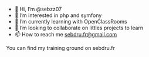 - 👋 Hi, I’m @sebzz07
- 👀 I’m interested in php and symfony
- 🌱 I’m currently learning with OpenClassRooms
- 💞️ I’m looking to collaborate on littles projects to learn
- 📫 How to reach me sebdru.fr@gmail.com

You can find my training ground on sebdru.fr

